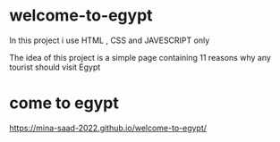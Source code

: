 # welcome-to-egypt

In this project i use HTML , CSS and JAVESCRIPT only 

The idea of this project is a simple page containing 11 reasons why any tourist should visit Egypt

# come to egypt

https://mina-saad-2022.github.io/welcome-to-egypt/
